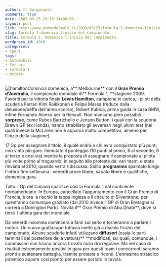 ```yaml
---
author: Il Gorgonauta
comments: true
date: 2009-03-25 19:10:24+00:00
layout: post
link: http://www.atomodelmale.it/2009/03/25/formula-1-domenica-linizio-del-campionato/
slug: formula-1-domenica-linizio-del-campionato
title: Formula 1, domenica l'inizio del campionato.
wordpress_id: 4360
categories:
- Sport
tags:
- Automobili
- Ferrari
- Formula 1
- Motore
---
```


![hamilton](http://www.atomodelmale.it/wp-content/uploads/2009/03/hamilton-300x183.png)Comincia domenica, a** Melbourne** con il **Gran Premio d'Australia**, il campionato mondiale di** Formula 1, **stagione 2009. Favoriti per la vittoria finale **Lewis Hamilton**, campione in carica, i piloti della scuderia Ferrari Kimi Raikkonen e Felipe Massa (reduce dalla delusione/beffa dell'anno scorso), Robert Kubica, prima guida in casa BMW, infine Fernando Alonso per la Renault. Non mancano però possibili **sorprese**, come Rubes Barrichello e Jenson Button, i quali con la scuderia Brawn GP (ex Honda), hanno strabiliato gli avversari negli ultimi test (nei quali invece la McLaren non è apparsa molto competitiva, almeno per l'inizio della stagione).

17 Gp per assegnare il titolo, il quale andrà a chi avrà conquistato più punti, non vinto più gare. Immutato il punteggio (10 punti al primo, 8 al secondo, 6 al terzo e così via) mentre la proposta di assegnare il campionato al pilota più volte primo al traguardo, in seguito alle proteste dei vari team, è stata rinviata al 2010, quando verrà ridiscussa. Solito **programma** spalmato lungo l'intero fine settimana : venerdì prove libere, sabato libere e qualifiche,  domenica gara.

Tolto il Gp del Canada sparisce così la Formula 1 dal continente nordamericano. In Europa, cancellato l'appuntamento con il Gran Premio di Francia, è ora  a rischio la tappa inglese e il circuito di Silverstone, per quest'anno comunque graziato (dal 2010 invece il GP di Gran Bretagna si correrà a Donington Park). Novità il** Gran Premio di Abu Dhabi**, dove si terrà  l'ultima gara del mondiale.

<!-- more -->


Da venerdì insomma comincerà a farsi sul serio e torneranno a parlare i motori. Un nuovo grattacapo tuttavia mette già a rischio l'inizio del campionato. Alcune scuderie infatti utilizzano **diffusori** (ossia le parti terminali del posteriore della vettura)** **modificati, sui quali, comunque, i commissari non hanno ancora trovato nulla di irregolare. Ma nel caso di risultati estremamente positivi in gara per questi team i concorrenti saranno pronti a scatenare battaglia, tramite proteste e ricorsi. L'ennesimo strascico polemico appare così pronto per essere portato in tavola.
